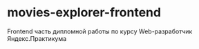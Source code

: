 # movies-explorer-frontend
Frontend часть дипломной работы по курсу Web-разработчик Яндекс.Практикума
